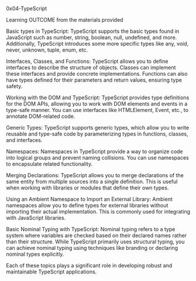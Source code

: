 0x04-TypeScript

Learning OUTCOME from the materials provided

Basic types in TypeScript: TypeScript supports the basic types found in JavaScript such as number, string, boolean, null, undefined, and more. Additionally, TypeScript introduces some more specific types like any, void, never, unknown, tuple, enum, etc.

Interfaces, Classes, and Functions: TypeScript allows you to define interfaces to describe the structure of objects. Classes can implement these interfaces and provide concrete implementations. Functions can also have types defined for their parameters and return values, ensuring type safety.

Working with the DOM and TypeScript: TypeScript provides type definitions for the DOM APIs, allowing you to work with DOM elements and events in a type-safe manner. You can use interfaces like HTMLElement, Event, etc., to annotate DOM-related code.

Generic Types: TypeScript supports generic types, which allow you to write reusable and type-safe code by parameterizing types in functions, classes, and interfaces.

Namespaces: Namespaces in TypeScript provide a way to organize code into logical groups and prevent naming collisions. You can use namespaces to encapsulate related functionality.

Merging Declarations: TypeScript allows you to merge declarations of the same entity from multiple sources into a single definition. This is useful when working with libraries or modules that define their own types.

Using an Ambient Namespace to Import an External Library: Ambient namespaces allow you to define types for external libraries without importing their actual implementation. This is commonly used for integrating with JavaScript libraries.

Basic Nominal Typing with TypeScript: Nominal typing refers to a type system where variables are checked based on their declared names rather than their structure. While TypeScript primarily uses structural typing, you can achieve nominal typing using techniques like branding or declaring nominal types explicitly.

Each of these topics plays a significant role in developing robust and maintainable TypeScript applications. 
